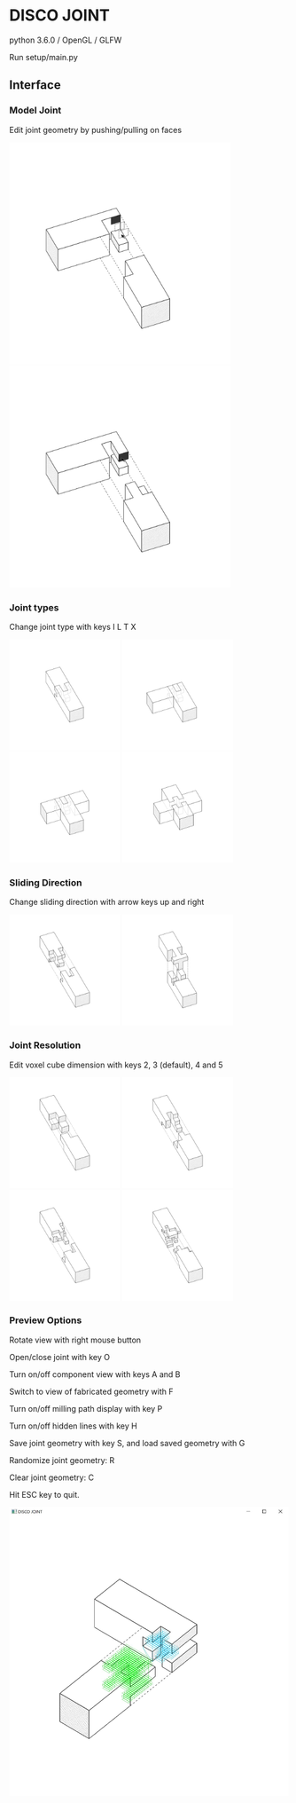 # DISCO JOINT

python 3.6.0 / OpenGL / GLFW

Run setup/main.py

## Interface

### Model Joint
Edit joint geometry by pushing/pulling on faces
<p float="left">
  <img src="/Screenshots/screenshot_edit_pulled.png" width="400" />
  <img src="/Screenshots/screenshot_edit_result.png" width="400" />
</p>

### Joint types
Change joint type with keys I L T X
<p float="left">
  <img src="/Screenshots/screenshot_type_I.png" width="200" />
  <img src="/Screenshots/screenshot_type_L.png" width="200" />
  <img src="/Screenshots/screenshot_type_T.png" width="200" />
  <img src="/Screenshots/screenshot_type_X.png" width="200" /> 
</p>

### Sliding Direction
Change sliding direction with arrow keys up and right
<p float="left">
  <img src="/Screenshots/screenshot_open.png" width="200" />
  <img src="/Screenshots/screenshot_direction.png" width="200" />
</p>

### Joint Resolution
Edit voxel cube dimension with keys 2, 3 (default), 4 and 5
<p float="left">
  <img src="/Screenshots/screenshot_dim_2.png" width="200" />
  <img src="/Screenshots/screenshot_dim_3.png" width="200" />
  <img src="/Screenshots/screenshot_dim_4.png" width="200" />
  <img src="/Screenshots/screenshot_dim_5.png" width="200" /> 
</p>


### Preview Options

Rotate view with right mouse button

Open/close joint with key O

Turn on/off component view with keys A and B

Switch to view of fabricated geometry with F

Turn on/off milling path display with key P

Turn on/off hidden lines with key H

Save joint geometry with key S, and load saved geometry with G


Randomize joint geometry: R

Clear joint geometry: C

Hit ESC key to quit.

![disco_joint_interface.py screenshot](Screenshot.JPG)
